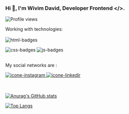 ### Hi 👋, I'm Wivim David, Developer Frontend </>. 


<p align="left"> <img src="https://komarev.com/ghpvc/?username=WivimDavid&color=green" alt="Profile views"/> </p>


Working with technologies:
<br>
<br>
<img  src="https://img.shields.io/badge/HTML5-E34F26?style=for-the-badge&logo=html5&logoColor=white" alt="html-badges" />

<img src="https://img.shields.io/badge/CSS3-1572B6?style=for-the-badge&logo=css3&logoColor=white" alt="css-badges"/>

<img src="https://img.shields.io/badge/JavaScript-F7DF1E?style=for-the-badge&logo=javascript&logoColor=black" alt="js-badges"/>
<br>
<br>

My social networks are :

<a href="https://www.instagram.com/wivimdavid/" type="target-blank" >
<img  src="https://img.shields.io/badge/Instagram-E4405F?style=for-the-badge&logo=instagram&logoColor=white" type="target-blank" alt="icone-instagram" />
  
<a href="https://www.linkedin.com/in/wivim-david/" type="target-blank" >
<img  src="https://img.shields.io/badge/LinkedIn-0077B5?style=for-the-badge&logo=linkedin&logoColor=white" type="target-blank" alt="icone-linkedir" />
<br>
<br>
<br>
  
![Anurag's GitHub stats](https://github-readme-stats.vercel.app/api?username=WivimDavid&show_icons=true&theme=dracula)

[![Top Langs](https://github-readme-stats.vercel.app/api/top-langs/?username=WivimDavid&show_icons=true&theme=dracula)](https://github.com/anuraghazra/github-readme-stats)

